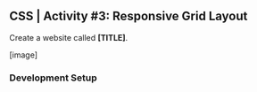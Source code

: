 ## CSS | Activity #3: Responsive Grid Layout
Create a website called **[TITLE]**.

[image]


### Development Setup
